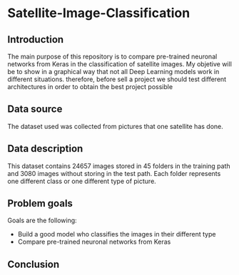 # Satellite-Image-Classification

## Introduction

The main purpose of this repository is to compare pre-trained neuronal networks from Keras in the classification of satellite images. My objetive will be to show in a graphical way that not all Deep Learning models work in different situations. therefore, before sell a project we should test different architectures in order to obtain the best project possible

## Data source

The dataset used was collected from pictures that one satellite has done.

## Data description

This dataset contains 24657 images stored in 45 folders in the training path and 3080 images without storing in the test path. Each folder represents one different class or one different type of picture.

## Problem goals

Goals are the following:

- Build a good model who classifies the images in their different type
- Compare pre-trained neuronal networks from Keras

## Conclusion

